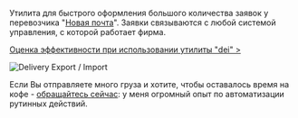 Утилита для быстрого оформления большого количества заявок у перевозчика "[Новая почта](http://novaposhta.ua)".
Заявки связываются с любой системой управления, с которой работает фирма.



[Оценка эффективности при использовании утилиты "dei" >](https://docs.google.com/spreadsheet/ccc?key=0AoG7HDT9STV-dG9MUFFDOFFNN2xkbGkzVk9acWkxZFE)



![Delivery Export / Import](https://raw.github.com/savdalion/dei/master/doc/process-dei.png)



Если Вы отправляете много груза и хотите, чтобы оставалось время на кофе -
[обращайтесь сейчас](http://facebook.com/savdalion): у меня огромный опыт по автоматизации рутинных действий.

